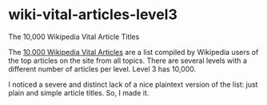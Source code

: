 # wiki-vital-articles-level3
The 10,000 Wikipedia Vital Article Titles

The [10,000 Wikipedia Vital Articles](https://en.wikipedia.org/wiki/Wikipedia:Vital_articles) are a list compiled by Wikipedia users of the top articles on the site from all topics. There are several levels with a different number of articles per level. Level 3 has 10,000.

I noticed a severe and distinct lack of a nice plaintext version of the list: just plain and simple article titles. So, I made it. 
